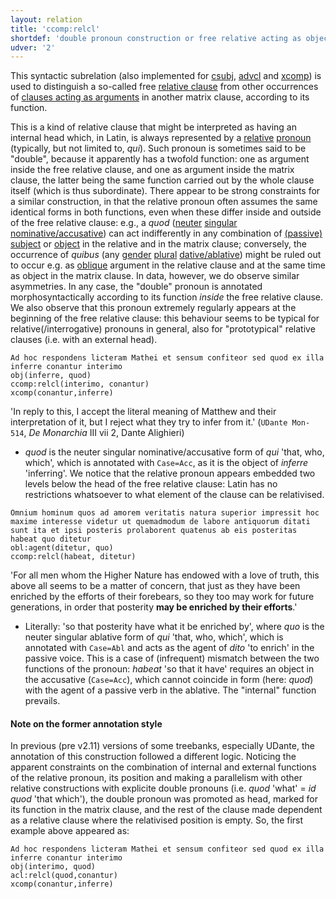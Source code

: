 ```yaml
---
layout: relation
title: 'ccomp:relcl'
shortdef: 'double pronoun construction or free relative acting as object'
udver: '2'
---
```


This syntactic subrelation (also implemented for [csubj](la-dep/ccomp-relcl), [advcl](la-dep/advcl-relcl) and [xcomp](la-dep/xcomp-relcl)) is used to distinguish a so-called free [relative clause](la-dep/acl-relcl) from other occurrences of [clauses acting as arguments](la-dep/ccomp) in another matrix clause, according to its function. 

This is a kind of relative clause that might be interpreted as having an internal head which, in Latin, is always represented by a [relative](la-feat/PronType#Rel) [pronoun](la-pos/PRON) (typically, but not limited to, *qui*). Such pronoun is sometimes said to be "double", because it apparently has a twofold function: one as argument inside the free relative clause, and one as argument inside the matrix clause, the latter being the same function carried out by the whole clause itself (which is thus subordinate). There appear to be strong constraints for a similar construction, in that the relative pronoun often assumes the same identical forms in both functions, even when these differ inside and outside of the free relative clause: e.g., a *quod* ([neuter](la-feat/Gender) [singular](la-feat/Number) [nominative/accusative](la-feat/Case)) can act indifferently in any combination of [(passive) subject](la-dep/nsubj) or [object](la-dep/obj) in the relative and in the matrix clause; conversely, the occurrence of *quibus* (any [gender](la-feat/Gender) [plural](la-feat/Number) [dative/ablative](la-feat/Case)) might be ruled out to occur e.g. as [oblique](la-dep/obl) argument in the relative clause and at the same time as object in the matrix clause. In data, however, we do observe similar asymmetries. In any case, the "double" pronoun is annotated morphosyntactically according to its function *inside* the free relative clause. We also observe that this pronoun extremely regularly appears at the beginning of the free relative clause: this behaviour seems to be typical for relative(/interrogative) pronouns in general, also for "prototypical" relative clauses (i.e. with an external head).


~~~ sdparse
Ad hoc respondens licteram Mathei et sensum confiteor sed quod ex illa inferre conantur interimo
obj(inferre, quod)
ccomp:relcl(interimo, conantur)
xcomp(conantur,inferre)
~~~ 

'In reply to this, I accept the literal meaning of Matthew and their interpretation of it, but I reject what they try to infer from it.' (`UDante Mon-514`, *De Monarchia* III vii 2, Dante Alighieri)

* *quod* is the neuter singular nominative/accusative form of *qui* 'that, who, which', which is annotated with `Case=Acc`, as it is the object of *inferre* 'inferring'. We notice that the relative pronoun appears embedded two levels below the head of the free relative clause: Latin has no restrictions whatsoever to what element of the clause can be relativised. 



~~~ sdparse
Omnium hominum quos ad amorem veritatis natura superior impressit hoc maxime interesse videtur ut quemadmodum de labore antiquorum ditati sunt ita et ipsi posteris prolaborent quatenus ab eis posteritas habeat quo ditetur
obl:agent(ditetur, quo)
ccomp:relcl(habeat, ditetur)
~~~ 

'For all men whom the Higher Nature has endowed with a love of truth, this above all seems to be a matter of concern, that just as they have been enriched by the efforts of their forebears, so they too may work for future generations, in order that posterity **may be enriched by their efforts**.'

* Literally: 'so that posterity have what it be enriched by', where *quo* is the neuter singular ablative form of *qui* 'that, who, which', which is annotated with `Case=Abl` and acts as the agent of *dito* 'to enrich' in the passive voice. This is a case of (infrequent) mismatch between the two functions of the pronoun: *habeat* 'so that it have' requires an object in the accusative (`Case=Acc`), which cannot coincide in form (here: *quod*) with the agent of a passive verb in the ablative. The "internal" function prevails. 


#### Note on the former annotation style

In previous (pre v2.11) versions of some treebanks, especially UDante, the annotation of this construction followed a different logic. Noticing the apparent constraints on the combination of internal and external functions of the relative pronoun, its position and making a parallelism with other relative constructions with explicite double pronouns (i.e. *quod* 'what' = *id quod* 'that which'), the double pronoun was promoted as head, marked for its function in the matrix clause, and the rest of the clause made dependent as a relative clause where the relativised position is empty. So, the first example above appeared as:

~~~ sdparse
Ad hoc respondens licteram Mathei et sensum confiteor sed quod ex illa inferre conantur interimo
obj(interimo, quod)
acl:relcl(quod,conantur)
xcomp(conantur,inferre)
~~~ 

<!-- Interlanguage links updated Ne 5. května 2024, 18:20:53 CEST -->
